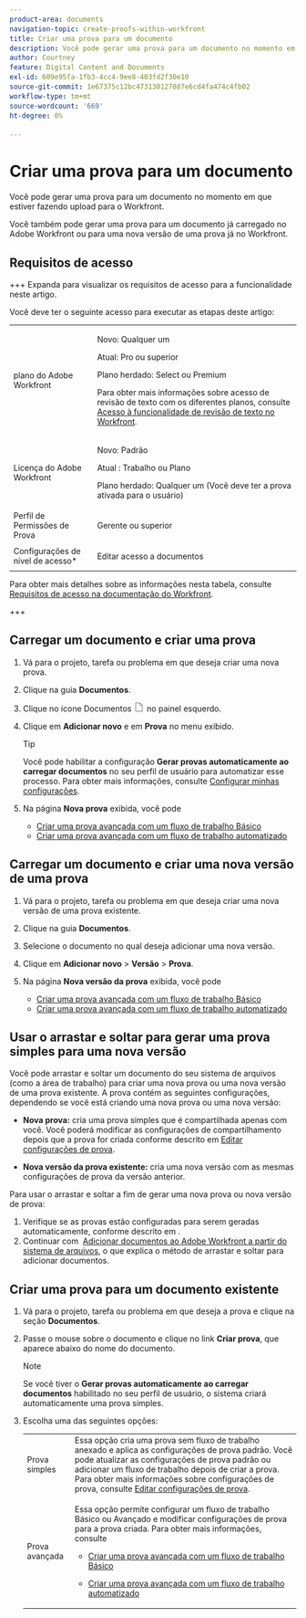 ```yaml
---
product-area: documents
navigation-topic: create-proofs-within-workfront
title: Criar uma prova para um documento
description: Você pode gerar uma prova para um documento no momento em que estiver fazendo upload para o Workfront. Você também pode gerar uma prova para um documento já carregado no Adobe Workfront ou para uma nova versão de uma prova já no Workfront.
author: Courtney
feature: Digital Content and Documents
exl-id: 609e95fa-1fb3-4cc4-9ee8-403fd2f30e10
source-git-commit: 1e67375c12bc473130127887e6cd4fa474c4fb02
workflow-type: tm+mt
source-wordcount: '669'
ht-degree: 0%

---
```


# Criar uma prova para um documento

<!-- Audited: 1/2024 -->

Você pode gerar uma prova para um documento no momento em que estiver fazendo upload para o Workfront.

Você também pode gerar uma prova para um documento já carregado no Adobe Workfront ou para uma nova versão de uma prova já no Workfront.

<!--
If a proof fails to generate after following the steps described in the following sections, see [Troubleshoot proof creation failures](../../../review-and-approve-work/proofing/tips-tricks-and-troubleshooting/troubleshooting-proof-creation-failures.md).
-->

## Requisitos de acesso

+++ Expanda para visualizar os requisitos de acesso para a funcionalidade neste artigo.

Você deve ter o seguinte acesso para executar as etapas deste artigo:

<table style="table-layout:auto"> 
 <col> 
 <col> 
 <tbody> 
  <tr> 
   <td role="rowheader">plano do Adobe Workfront</td> 
   <td> 
   <p>Novo: Qualquer um </p>
   <p>Atual: Pro ou superior</p> <p>Plano herdado: Select ou Premium</p> <p>Para obter mais informações sobre acesso de revisão de texto com os diferentes planos, consulte <a href="/help/quicksilver/administration-and-setup/manage-workfront/configure-proofing/access-to-proofing-functionality.md" class="MCXref xref">Acesso à funcionalidade de revisão de texto no Workfront</a>.</p> </td> 
  </tr> 
  <tr> 
   <td role="rowheader">Licença do Adobe Workfront</td> 
   <td> 
   <p>Novo: Padrão</p>
   <p>Atual : Trabalho ou Plano</p> <p>Plano herdado: Qualquer um (Você deve ter a prova ativada para o usuário)</p> </td> 
  </tr> 
  <tr> 
   <td role="rowheader">Perfil de Permissões de Prova </td> 
   <td>Gerente ou superior</td> 
  </tr> 
  <tr> 
   <td role="rowheader">Configurações de nível de acesso*</td> 
   <td> <p>Editar acesso a documentos</p> </td> 
  </tr> 
 </tbody> 
</table>

Para obter mais detalhes sobre as informações nesta tabela, consulte [Requisitos de acesso na documentação do Workfront](/help/quicksilver/administration-and-setup/add-users/access-levels-and-object-permissions/access-level-requirements-in-documentation.md).

+++

## Carregar um documento e criar uma prova

1. Vá para o projeto, tarefa ou problema em que deseja criar uma nova prova.
1. Clique na guia **Documentos**.
1. Clique no ícone Documentos ![Documentos](assets/document-icon.png) no painel esquerdo.
1. Clique em **Adicionar novo** e em **Prova** no menu exibido.

   >[!TIP]
   >
   >Você pode habilitar a configuração **Gerar provas automaticamente ao carregar documentos** no seu perfil de usuário para automatizar esse processo. Para obter mais informações, consulte [Configurar minhas configurações](../../../workfront-basics/manage-your-account-and-profile/configuring-your-user-profile/configure-my-settings.md).

1. Na página **Nova prova** exibida, você pode

   * [Criar uma prova avançada com um fluxo de trabalho Básico](../../../review-and-approve-work/proofing/creating-proofs-within-workfront/configure-basic-proof-workflow.md)
   * [Criar uma prova avançada com um fluxo de trabalho automatizado](../../../review-and-approve-work/proofing/creating-proofs-within-workfront/create-automated-proof-workflow.md)

## Carregar um documento e criar uma nova versão de uma prova

1. Vá para o projeto, tarefa ou problema em que deseja criar uma nova versão de uma prova existente.
1. Clique na guia **Documentos**.
1. Selecione o documento no qual deseja adicionar uma nova versão.
1. Clique em **Adicionar novo** > **Versão** > **Prova**.
1. Na página **Nova versão da prova** exibida, você pode

   * [Criar uma prova avançada com um fluxo de trabalho Básico](../../../review-and-approve-work/proofing/creating-proofs-within-workfront/configure-basic-proof-workflow.md)
   * [Criar uma prova avançada com um fluxo de trabalho automatizado](../../../review-and-approve-work/proofing/creating-proofs-within-workfront/create-automated-proof-workflow.md)

## Usar o arrastar e soltar para gerar uma prova simples para uma nova versão

Você pode arrastar e soltar um documento do seu sistema de arquivos (como a área de trabalho) para criar uma nova prova ou uma nova versão de uma prova existente. A prova contém as seguintes configurações, dependendo se você está criando uma nova prova ou uma nova versão:

* **Nova prova:** cria uma prova simples que é compartilhada apenas com você. Você poderá modificar as configurações de compartilhamento depois que a prova for criada conforme descrito em [Editar configurações de prova](../../../review-and-approve-work/proofing/managing-proofs-within-workfront/edit-proof-settings.md).

* **Nova versão da prova existente:** cria uma nova versão com as mesmas configurações de prova da versão anterior.

Para usar o arrastar e soltar a fim de gerar uma nova prova ou nova versão de prova:

1. Verifique se as provas estão configuradas para serem geradas automaticamente, conforme descrito em .
1. Continuar com  [Adicionar documentos ao Adobe Workfront a partir do sistema de arquivos](../../../documents/adding-documents-to-workfront/add-documents-from-file-system.md), o que explica o método de arrastar e soltar para adicionar documentos. 

## Criar uma prova para um documento existente

1. Vá para o projeto, tarefa ou problema em que deseja a prova e clique na seção **Documentos**.
1. Passe o mouse sobre o documento e clique no link **Criar prova**, que aparece abaixo do nome do documento.

   >[!NOTE]
   >
   >Se você tiver o **Gerar provas automaticamente ao carregar documentos** habilitado no seu perfil de usuário, o sistema criará automaticamente uma prova simples.

1. Escolha uma das seguintes opções:

   <table style="table-layout:auto"> 
    <col> 
    <col> 
    <tbody> 
     <tr> 
      <td role="rowheader">Prova simples</td> 
      <td>Essa opção cria uma prova sem fluxo de trabalho anexado e aplica as configurações de prova padrão. Você pode atualizar as configurações de prova padrão ou adicionar um fluxo de trabalho depois de criar a prova. Para obter mais informações sobre configurações de prova, consulte <a href="../../../review-and-approve-work/proofing/managing-proofs-within-workfront/edit-proof-settings.md" class="MCXref xref">Editar configurações de prova</a>.</td> 
     </tr> 
     <tr> 
      <td role="rowheader">Prova avançada</td> 
      <td> <p>Essa opção permite configurar um fluxo de trabalho Básico ou Avançado e modificar configurações de prova para a prova criada. Para obter mais informações, consulte </p> 
       <ul> 
        <li> <p><a href="../../../review-and-approve-work/proofing/creating-proofs-within-workfront/configure-basic-proof-workflow.md" class="MCXref xref">Criar uma prova avançada com um fluxo de trabalho Básico</a> </p> </li> 
        <li> <p><a href="../../../review-and-approve-work/proofing/creating-proofs-within-workfront/create-automated-proof-workflow.md" class="MCXref xref">Criar uma prova avançada com um fluxo de trabalho automatizado</a> </p> </li> 
       </ul> </td> 
     </tr> 
    </tbody> 
   </table>
